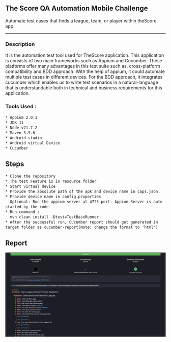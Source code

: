 ## The Score QA Automation Mobile Challenge
Automate test cases that finds a league, team, or player within theScore app.

------------------------------------------------------

### Description
It is the automation test tool used for TheScore application. This application is consists of two main frameworks such as Appium and Cucumber. These platforms offer many advantages in this test suite such as, cross-platform compatibility and BDD approach. With the help of appium, it could automate multiple test cases in different devices. For the BDD approach, it integrates cucumber which enables us to write test scenarios in a natural-language that is understandable both in technical and business requirements for this application.


### Tools Used : 
    * Appium 2.0.1
    * JDK 11
    * Node v21.7.2
    * Maven 3.9.6
    * Android-studio
    * Android virtual Device
    * Cucumber

## Steps
    * Clone the repository
    * The test Feature is in resource folder
    * Start virtual device
    * Provide the absolute path of the apk and device name in caps.json. 
    * Provide device name in config.properties
      Optional: Run the appium server at 4723 port. Appium Server is auto started by the code
    * Run command : 
      mvn clean install -Dtest=TestBaseRunner
    * After the successful run, Cucumber report should get generated in target folder as cucumber-report(Note: change the format to 'html')

## Report

![Report](src/test/resources/Report.png)



